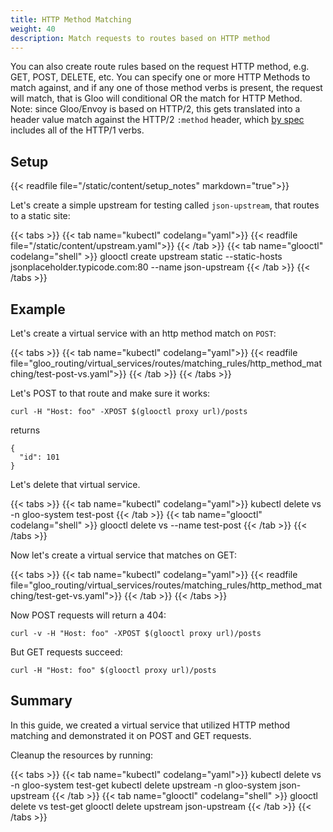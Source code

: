 ```yaml
---
title: HTTP Method Matching
weight: 40
description: Match requests to routes based on HTTP method
---
```


You can also create route rules based on the request HTTP method, e.g. GET, POST, DELETE, etc. You can specify one or
more HTTP Methods to match against, and if any one of those method verbs is present, the request will match, that is
Gloo will conditional OR the match for HTTP Method. Note: since Gloo/Envoy is based on HTTP/2, this gets translated
into a header value match against the HTTP/2 `:method` header, which [by spec](https://http2.github.io/http2-spec/#HttpRequest)
includes all of the HTTP/1 verbs.

## Setup

{{< readfile file="/static/content/setup_notes" markdown="true">}}

Let's create a simple upstream for testing called `json-upstream`, that routes to a static site:

{{< tabs >}}
{{< tab name="kubectl" codelang="yaml">}}
{{< readfile file="/static/content/upstream.yaml">}}
{{< /tab >}}
{{< tab name="glooctl" codelang="shell" >}}
glooctl create upstream static --static-hosts jsonplaceholder.typicode.com:80 --name json-upstream
{{< /tab >}}
{{< /tabs >}}

## Example

Let's create a virtual service with an http method match on `POST`:

{{< tabs >}}
{{< tab name="kubectl" codelang="yaml">}}
{{< readfile file="gloo_routing/virtual_services/routes/matching_rules/http_method_matching/test-post-vs.yaml">}}
{{< /tab >}}
{{< /tabs >}} 

Let's POST to that route and make sure it works:

```shell
curl -H "Host: foo" -XPOST $(glooctl proxy url)/posts
```

returns

```
{
  "id": 101
}
```

Let's delete that virtual service. 

{{< tabs >}}
{{< tab name="kubectl" codelang="yaml">}}
kubectl delete vs -n gloo-system test-post
{{< /tab >}}
{{< tab name="glooctl" codelang="shell" >}}
glooctl delete vs --name test-post
{{< /tab >}}
{{< /tabs >}}

Now let's create a virtual service that matches on GET:

{{< tabs >}}
{{< tab name="kubectl" codelang="yaml">}}
{{< readfile file="gloo_routing/virtual_services/routes/matching_rules/http_method_matching/test-get-vs.yaml">}}
{{< /tab >}}
{{< /tabs >}} 

Now POST requests will return a 404:

```shell
curl -v -H "Host: foo" -XPOST $(glooctl proxy url)/posts
```

But GET requests succeed:

```shell
curl -H "Host: foo" $(glooctl proxy url)/posts
```

## Summary 

In this guide, we created a virtual service that utilized HTTP method matching and demonstrated it on POST and GET requests. 

Cleanup the resources by running:

{{< tabs >}}
{{< tab name="kubectl" codelang="yaml">}}
kubectl delete vs -n gloo-system test-get
kubectl delete upstream -n gloo-system json-upstream
{{< /tab >}}
{{< tab name="glooctl" codelang="shell" >}}
glooctl delete vs test-get
glooctl delete upstream json-upstream
{{< /tab >}}
{{< /tabs >}}

<br /> 
<br />

